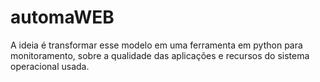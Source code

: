 # automaWEB
A ideia é transformar esse modelo em uma ferramenta em python para monitoramento, sobre a qualidade das aplicações e recursos do sistema operacional usada.
